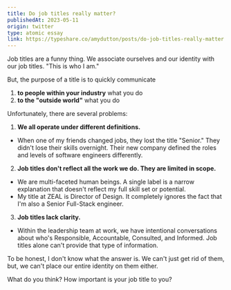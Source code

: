 ```yaml
---
title: Do job titles really matter?
publishedAt: 2023-05-11
origin: twitter
type: atomic essay
link: https://typeshare.co/amydutton/posts/do-job-titles-really-matter
---
```


Job titles are a funny thing. We associate ourselves and our identity with our job titles. "This is who I am."

But, the purpose of a title is to quickly communicate

1. **to people within your industry** what you do
2. **to the "outside world"** what you do

Unfortunately, there are several problems:

1. **We all operate under different definitions.**

- When one of my friends changed jobs, they lost the title "Senior." They didn't lose their skills overnight. Their new company defined the roles and levels of software engineers differently.

2. **Job titles don't reflect all the work we do. They are limited in scope.**

- We are multi-faceted human beings. A single label is a narrow explanation that doesn't reflect my full skill set or potential.
- My title at ZEAL is Director of Design. It completely ignores the fact that I'm also a Senior Full-Stack engineer.

3. **Job titles lack clarity.**

- Within the leadership team at work, we have intentional conversations about who's Responsible, Accountable, Consulted, and Informed. Job titles alone can't provide that type of information.

To be honest, I don't know what the answer is. We can't just get rid of them, but, we can't place our entire identity on them either.

What do you think? How important is your job title to you?
